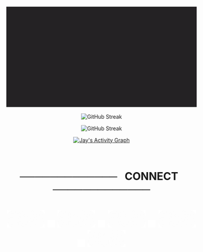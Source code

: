 <p align="center">
  <a href="https://jay-gohil.me"><img src="https://raw.githubusercontent.com/gohil-jay/Portfolio-Website/main/screenshots/JayGohil.gif" alt="Portfolio Website GIF" /></a>
</p>

<!-- <br>

<p align="center">
  Check out my portfolio website <a href="https://jay-gohil.me" target="_blank">here</a>.
</p>

<p align="center">
  Connect with me on LinkedIn <a href="https://www.linkedin.com/in/jay--gohil/" target="_blank">here</a>.
</p>

<br>
 -->

<p align="center">
  <img src="https://github-readme-streak-stats.herokuapp.com/?user=gohil-jay&theme=dark&fire=87ceeb&ring=87ceeb&currStreakLabel=87ceeb" alt="GitHub Streak" />
</p>

<p align="center">
  <img src="https://github-readme-stats.vercel.app/api?username=gohil-jay&hide=issues&theme=algolia" alt="GitHub Streak" />
</p>

<p align="center">
  <a href="https://github.com/gohil-jay"><img alt="Jay's Activity Graph" src="https://activity-graph.herokuapp.com/graph?username=gohil-jay&theme=react-dark&color=fff&bg_color=050f2c" /></a>
</p>

<br>

<h1 align="center">
	───────────── &nbsp CONNECT &nbsp ─────────────
<h1>

<p align="center">
  <a href="https://jay-gohil.me/"><img height=45 src="https://github.com/gohil-jay/gohil-jay/blob/main/Website.gif?raw=true" alt="Website"/></a>
  <a><img src="https://github.com/gohil-jay/gohil-jay/blob/main/Spacer.png?raw=true" alt="Spacer"/></a>
  <a href="https://www.linkedin.com/in/jay--gohil/"><img height=45 src="https://github.com/gohil-jay/gohil-jay/blob/main/LinkedIn.gif?raw=true" alt="LinkedIn"/></a>
  <a><img src="https://github.com/gohil-jay/gohil-jay/blob/main/Spacer.png?raw=true" alt="Spacer"/></a>
  <a href="https://github.com/gohil-jay"><img height=45 src="https://github.com/gohil-jay/gohil-jay/blob/main/GitHub.gif?raw=true" alt="GitHub"/></a>
  <a><img src="https://github.com/gohil-jay/gohil-jay/blob/main/Spacer.png?raw=true" alt="Spacer"/></a>
  <a href="https://t.me/jay_gohil"><img height=45 src="https://github.com/gohil-jay/gohil-jay/blob/main/Telegram.gif?raw=true" alt="Telegram"/></a>
  <a><img src="https://github.com/gohil-jay/gohil-jay/blob/main/Spacer.png?raw=true" alt="Spacer"/></a>
  <a href="mailto:jay.gohil.info@gmail.com"><img height=45 src="https://github.com/gohil-jay/gohil-jay/blob/main/Email.gif?raw=true" alt="Email"/></a>
</p>
